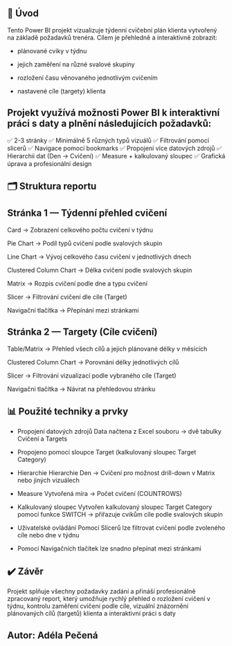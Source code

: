 ## 📝 Úvod
Tento Power BI projekt vizualizuje týdenní cvičební plán klienta vytvořený na základě požadavků trenéra.
Cílem je přehledně a interaktivně zobrazit:

- plánované cviky v týdnu

- jejich zaměření na různé svalové skupiny

- rozložení času věnovaného jednotlivým cvičením

- nastavené cíle (targety) klienta

## Projekt využívá možnosti Power BI k interaktivní práci s daty a plnění následujících požadavků:

✅ 2-3 stránky
✅ Minimálně 5 různých typů vizuálů
✅ Filtrování pomocí slicerů
✅ Navigace pomocí bookmarks
✅ Propojení více datových zdrojů
✅ Hierarchii dat (Den → Cvičení)
✅ Measure + kalkulovaný sloupec
✅ Grafická úprava a profesionální design

## 🗂️ Struktura reportu
## Stránka 1 — Týdenní přehled cvičení
Card → Zobrazení celkového počtu cvičení v týdnu

Pie Chart → Podíl typů cvičení podle svalových skupin

Line Chart → Vývoj celkového času cvičení v jednotlivých dnech

Clustered Column Chart → Délka cvičení podle svalových skupin

Matrix → Rozpis cvičení podle dne a typu cvičení

Slicer → Filtrování cvičení dle cíle (Target)

Navigační tlačítka → Přepínání mezi stránkami

## Stránka 2 — Targety (Cíle cvičení)
Table/Matrix → Přehled všech cílů a jejich plánované délky v měsících

Clustered Column Chart → Porovnání délky jednotlivých cílů

Slicer → Filtrování vizualizací podle vybraného cíle (Target)

Navigační tlačítka → Návrat na přehledovou stránku

## 📊 Použité techniky a prvky
- Propojení datových zdrojů
Data načtena z Excel souboru → dvě tabulky Cvičení a Targets

- Propojeno pomocí sloupce Target (kalkulovaný sloupec Target Category)

- Hierarchie
Hierarchie Den → Cvičení pro možnost drill-down v Matrix nebo jiných vizuálech

- Measure
Vytvořená míra → Počet cvičení (COUNTROWS)

- Kalkulovaný sloupec
Vytvořen kalkulovaný sloupec Target Category pomocí funkce SWITCH → přiřazuje cvikům cíle podle svalových skupin

- Uživatelské ovládání
Pomocí Slicerů lze filtrovat cvičení podle zvoleného cíle nebo dne v týdnu

- Pomocí Navigačních tlačítek lze snadno přepínat mezi stránkami

## ✔️ Závěr
Projekt splňuje všechny požadavky zadání a přináší profesionálně zpracovaný report, který umožňuje rychlý přehled o rozložení cvičení v týdnu, kontrolu zaměření cvičení podle cíle, vizuální znázornění plánovaných cílů (targetů) klienta a interaktivní práci s daty


## Autor: Adéla Pečená
